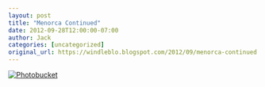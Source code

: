 ```yaml
---
layout: post
title: "Menorca Continued"
date: 2012-09-28T12:00:00-07:00
author: Jack
categories: [uncategorized]
original_url: https://windleblo.blogspot.com/2012/09/menorca-continued.html
---
```


[![Photobucket](https://lh3.googleusercontent.com/blogger_img_proxy/AEn0k_v-70xrJ1w9LYBOt-gyyQjR1j154Rj8ewBAJ3ixXjAbOcXRjwybQhgcdqox-J4Op-Xopn35WxW6eytP3kDSBOhkBRtFms8bhJjD0SvEb3j6Iwlm6wEeKq3LaGEwgtaFyOnTDIqFXKqSkGwCItY=s0-d)](http://s373.photobucket.com/albums/oo174/windleblo/Balearas/?action=view&current=DSCN7559-1.jpg)
